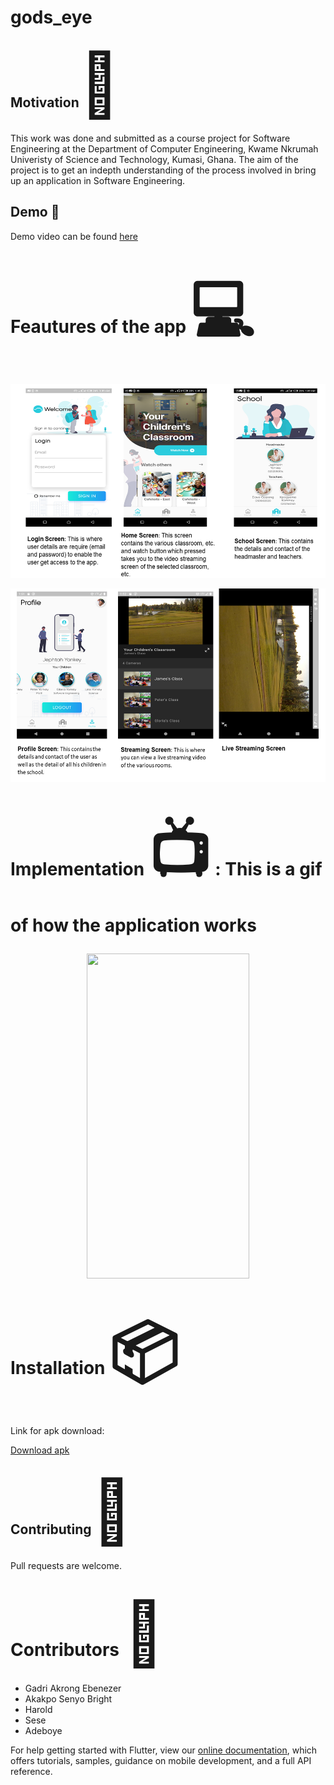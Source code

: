 # gods_eye

<h2> Motivation<span style='font-size:100px;'>&#127775;</span></h2>	
<p>
This work was done and submitted as a course project for Software Engineering at the Department of Computer Engineering, Kwame Nkrumah Univeristy of Science and Technology, Kumasi, Ghana. The aim of the project is to get an indepth understanding of the process involved in bring up an application in Software Engineering.
</p>

## Demo :movie_camera:
Demo video can be found [here](https://youtu.be/0mx5jkTiKyU)

# Feautures of the app <span style='font-size:100px;'>&#128187;</span>

<p align="center"><img src="Images/Resource.png" width="620" height="310"></p>
<p align="center"><img src="Images/Resource2.png" width="620" height="310"></p>


# Implementation <span style='font-size:100px;'>&#128250;</span> : This is a gif of how the application works <p align="center"><img src="Images/1.gif" width="260" height="520"></p>

# Installation <span style='font-size:100px;'>&#x1f4e6;</span>
Link for apk download:

[Download apk](https://drive.google.com/drive/folders/1b-KLGeTix7BETogW2dMrxOh1K5Faqqvm)

<h2>Contributing<span style='font-size:100px;'>&#127873;</span></h2>
<p>Pull requests are welcome.</p>

# Contributors <span style='font-size:100px;'>&#x1F4D3;</span>
* Gadri Akrong Ebenezer
* Akakpo Senyo Bright
* Harold
* Sese
* Adeboye


For help getting started with Flutter, view our
[online documentation](https://flutter.dev/docs), which offers tutorials,
samples, guidance on mobile development, and a full API reference.
